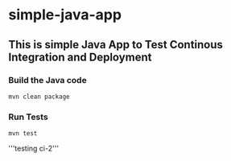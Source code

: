 # simple-java-app
## This is simple Java App to Test Continous Integration and Deployment

### Build the Java code
```mvn clean package```

### Run Tests
```mvn test```


'''testing ci-2'''